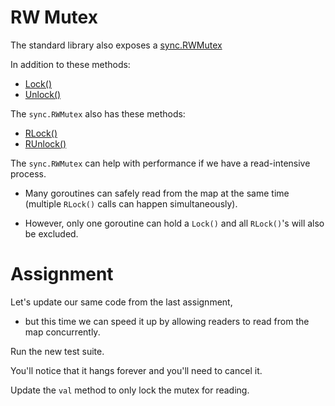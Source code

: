 # RW Mutex

The standard library also exposes a [sync.RWMutex](https://golang.org/pkg/sync/#RWMutex)

In addition to these methods:

- [Lock()](https://golang.org/pkg/sync/#Mutex.Lock)
- [Unlock()](https://golang.org/pkg/sync/#Mutex.Unlock)

The `sync.RWMutex` also has these methods:

- [RLock()](https://golang.org/pkg/sync/#RWMutex.RLock)
- [RUnlock()](https://golang.org/pkg/sync/#RWMutex.RUnlock)

The `sync.RWMutex` can help with performance if we have a read-intensive process.

- Many goroutines can safely read from the map at the same time (multiple `RLock()` calls can happen simultaneously).

- However, only one goroutine can hold a `Lock()` and all `RLock()`'s will also be excluded.

# Assignment

Let's update our same code from the last assignment,

- but this time we can speed it up by allowing readers to read from the map concurrently.

Run the new test suite.

You'll notice that it hangs forever and you'll need to cancel it.

Update the `val` method to only lock the mutex for reading.
